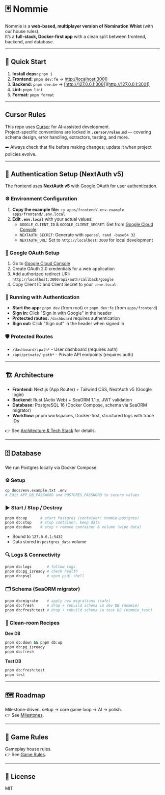 # 🃏 Nommie

Nommie is a **web-based, multiplayer version of Nomination Whist** (with our house rules).  
It’s a **full-stack, Docker-first app** with a clean split between frontend, backend, and database.

---

## 🚀 Quick Start
1. **Install deps:** `pnpm i`
2. **Frontend:** `pnpm dev:fe` → [http://localhost:3000](http://localhost:3000)
3. **Backend:** `pnpm dev:be` → [http://127.0.0.1:3001](http://127.0.0.1:3001)
4. **Lint:** `pnpm lint`
5. **Format:** `pnpm format`

---

## Cursor Rules

This repo uses [Cursor](https://cursor.sh) for AI-assisted development.  
Project-specific conventions are locked in **`.cursor/rules.md`** — covering schema design, error handling, extractors, testing, and more.  

➡️ Always check that file before making changes; update it when project policies evolve.

---

## 🔐 Authentication Setup (NextAuth v5)

The frontend uses **NextAuth v5** with Google OAuth for user authentication.

### ⚙️ Environment Configuration
1. **Copy the example file:** `cp apps/frontend/.env.example apps/frontend/.env.local`
2. **Edit `.env.local`** with your actual values:
   - `GOOGLE_CLIENT_ID` & `GOOGLE_CLIENT_SECRET`: Get from [Google Cloud Console](https://console.cloud.google.com/apis/credentials)
   - `NEXTAUTH_SECRET`: Generate with `openssl rand -base64 32`
   - `NEXTAUTH_URL`: Set to `http://localhost:3000` for local development

### 🔑 Google OAuth Setup
1. Go to [Google Cloud Console](https://console.cloud.google.com/apis/credentials)
2. Create OAuth 2.0 credentials for a web application
3. Add authorized redirect URI: `http://localhost:3000/api/auth/callback/google`
4. Copy Client ID and Client Secret to your `.env.local`

### 🚀 Running with Authentication
- **Start the app:** `pnpm dev` (from root) or `pnpm dev:fe` (from `apps/frontend`)
- **Sign in:** Click "Sign in with Google" in the header
- **Protected routes:** `/dashboard` requires authentication
- **Sign out:** Click "Sign out" in the header when signed in

### 🛡️ Protected Routes
- `/dashboard/:path*` - User dashboard (requires auth)
- `/api/private/:path*` - Private API endpoints (requires auth)

---

## 🏗️ Architecture
- **Frontend:** Next.js (App Router) + Tailwind CSS, NextAuth v5 (Google login)  
- **Backend:** Rust (Actix Web) + SeaORM 1.1.x, JWT validation  
- **Database:** PostgreSQL 16 (Docker Compose, schema via SeaORM migrator)  
- **Workflow:** pnpm workspaces, Docker-first, structured logs with trace IDs  

👉 See [Architecture & Tech Stack](docs/architecture.md) for details.

---

## 🗄️ Database

We run Postgres locally via Docker Compose.

### ⚙️ Setup
```bash
cp docs/env.example.txt .env
# Edit APP_DB_PASSWORD and POSTGRES_PASSWORD to secure values
```

### ▶️ Start / Stop / Destroy
```bash
pnpm db:up      # start Postgres (container: nommie-postgres)
pnpm db:stop    # stop container, keep data
pnpm db:down    # stop + remove container & volume (wipe data)
```
- Bound to `127.0.0.1:5432`  
- Data stored in `postgres_data` volume

### 🔍 Logs & Connectivity
```bash
pnpm db:logs       # follow logs
pnpm db:pg_isready # check health
pnpm db:psql       # open psql shell
```

### 🗂️ Schema (SeaORM migrator)
```bash
pnpm db:migrate    # apply new migrations (safe)
pnpm db:fresh      # drop + rebuild schema in dev DB (nommie)
pnpm db:fresh:test # drop + rebuild schema in test DB (nommie_test)
```

### 🧹 Clean-room Recipes
**Dev DB**
```bash
pnpm db:down && pnpm db:up
pnpm db:pg_isready
pnpm db:fresh
```
**Test DB**
```bash
pnpm db:fresh:test
pnpm test
```

---

## 🗺️ Roadmap
Milestone-driven: setup → core game loop → AI → polish.  
👉 See [Milestones](docs/milestones.md).

---

## 🎲 Game Rules
Gameplay house rules.  
👉 See [Game Rules](docs/game-rules.md).

---

## 📜 License
MIT
